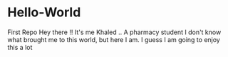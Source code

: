 # Hello-World
First Repo
Hey there !!
It's me Khaled .. A pharmacy student
I don't know what brought me to this world, but here I am.
I guess I am going to enjoy this a lot 
